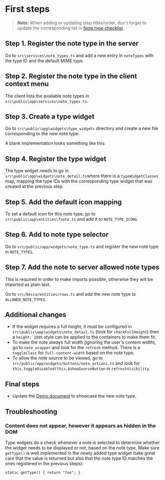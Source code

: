 # First steps
> **Note**: When adding or updating step titles/order, don't forget to update the corresponding list in <a class="reference-link" href="Note%20type%20checklist.md">Note type checklist</a>.

## Step 1. Register the note type in the server

Go to `src\services\note_types.ts` and add a new entry in `noteTypes` with the type ID and the default MIME type.

## Step 2. Register the note type in the client context menu

The client lists the available note types in `src\public\app\services\note_types.ts`.

## Step 3. Create a type widget

Go to `src\public\app\widgets\type_widgets` directory and create a new file corresponding to the new note type.

A blank implementation looks something like this:

## Step 4. Register the type widget

The type widget needs to go in `src\public\app\widgets\note_detail.ts`where there is a `typeWidgetClasses` map, mapping the type IDs with the corresponding type widget that was created at the previous step.

## Step 5. Add the default icon mapping

To set a default icon for this note type, go to `src\public\app\entities\fnote.ts` and add it to `NOTE_TYPE_ICONS`.

## Step 6. Add to note type selector

Go to `src/public/app/widgets/note_type.ts` and register the new note type in `NOTE_TYPES`.

## Step 7. Add the note to server allowed note types

This is required in order to make imports possible, otherwise they will be imported as plain text.

Go to `src/becca/entities/rows.ts` and add the new note type to `ALLOWED_NOTE_TYPES`.

## Additional changes

*   If the widget requires a full height, it must be configured in `src\public\app\widgets\note_detail.ts` (look for `checkFullHeight`) then a `height: 100%` style can be applied to the containers to make them fit.
*   To make the note always full width (ignoring the user's content width), go to `note_wrapper` and look for the `refresh` method. There is a `toggleClass` for `full-content-width` based on the note type.
*   To allow the note source to be viewed, go to `src/public/app/widgets/buttons/note_actions.ts` and look for `this.toggleDisabled(this.$showSourceButton` in `refreshVisibility`.

## Final steps

*   Update the <a class="reference-link" href="../Demo%20document.md">Demo document</a> to showcase the new note type.

## Troubleshooting

### Content does not appear, however it appears as hidden in the DOM

Type widgets do a check whenever a note is selected to determine whether the widget needs to be displayed or not, based on the note type. Make sure `getType()` is well implemented in the newly added type widget (take great care that the value is returned but also that the note type ID matches the ones registered in the previous steps):

```plain
static getType() { return "foo"; }
```